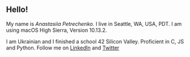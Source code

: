 ## Hello!

My name is *Anastasiia Petrechenko.* I live in Seattle, WA, USA, PDT. I am using macOS High Sierra, Version 10.13.2.


I am Ukrainian and I finished a school 42 Silicon Valley. Proficient in C, JS and Python.
Follow me on [LinkedIn](https://www.linkedin.com/in/anastasiia-petrechenko-882627170/)
and [Twitter](https://twitter.com/anapetrechenko)

